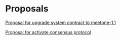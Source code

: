 # Proposals

[Proposal for upgrade system contract to meetone-1.1](upgrade1.1)

[Proposal for activate consensus protocol](activate)